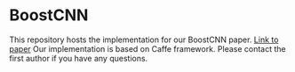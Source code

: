 # BoostCNN

This repository hosts the implementation for our BoostCNN paper. [Link to paper](http://vision.cornell.edu/se3/wp-content/uploads/2016/08/boosted-convolutional-neural-1.pdf)
Our implementation is based on Caffe framework. Please contact the first author if you have any questions.
